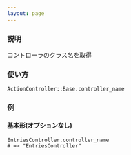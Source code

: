 ```yaml
---
layout: page
---
```

### 説明
コントローラのクラス名を取得

### 使い方
    ActionController::Base.controller_name

### 例
#### 基本形(オプションなし)
    EntriesController.controller_name
    # => "EntriesController"